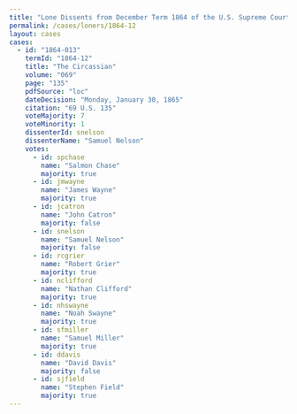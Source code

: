 ```yaml
---
title: "Lone Dissents from December Term 1864 of the U.S. Supreme Court"
permalink: /cases/loners/1864-12
layout: cases
cases:
  - id: "1864-013"
    termId: "1864-12"
    title: "The Circassian"
    volume: "069"
    page: "135"
    pdfSource: "loc"
    dateDecision: "Monday, January 30, 1865"
    citation: "69 U.S. 135"
    voteMajority: 7
    voteMinority: 1
    dissenterId: snelson
    dissenterName: "Samuel Nelson"
    votes:
      - id: spchase
        name: "Salmon Chase"
        majority: true
      - id: jmwayne
        name: "James Wayne"
        majority: true
      - id: jcatron
        name: "John Catron"
        majority: false
      - id: snelson
        name: "Samuel Nelson"
        majority: false
      - id: rcgrier
        name: "Robert Grier"
        majority: true
      - id: nclifford
        name: "Nathan Clifford"
        majority: true
      - id: nhswayne
        name: "Noah Swayne"
        majority: true
      - id: sfmiller
        name: "Samuel Miller"
        majority: true
      - id: ddavis
        name: "David Davis"
        majority: false
      - id: sjfield
        name: "Stephen Field"
        majority: true
---
```

